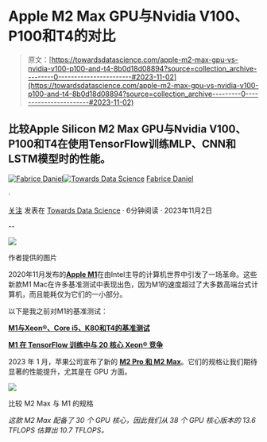 # Apple M2 Max GPU与Nvidia V100、P100和T4的对比

> 原文：[https://towardsdatascience.com/apple-m2-max-gpu-vs-nvidia-v100-p100-and-t4-8b0d18d08894?source=collection_archive---------0-----------------------#2023-11-02](https://towardsdatascience.com/apple-m2-max-gpu-vs-nvidia-v100-p100-and-t4-8b0d18d08894?source=collection_archive---------0-----------------------#2023-11-02)

## 比较Apple Silicon M2 Max GPU与Nvidia V100、P100和T4在使用TensorFlow训练MLP、CNN和LSTM模型时的性能。

[](https://fabrice-daniel.medium.com/?source=post_page-----8b0d18d08894--------------------------------)[![Fabrice Daniel](../Images/c13598211944934b5565fad97f152700.png)](https://fabrice-daniel.medium.com/?source=post_page-----8b0d18d08894--------------------------------)[](https://towardsdatascience.com/?source=post_page-----8b0d18d08894--------------------------------)[![Towards Data Science](../Images/a6ff2676ffcc0c7aad8aaf1d79379785.png)](https://towardsdatascience.com/?source=post_page-----8b0d18d08894--------------------------------) [Fabrice Daniel](https://fabrice-daniel.medium.com/?source=post_page-----8b0d18d08894--------------------------------)

·

[关注](https://medium.com/m/signin?actionUrl=https%3A%2F%2Fmedium.com%2F_%2Fsubscribe%2Fuser%2F926442548db0&operation=register&redirect=https%3A%2F%2Ftowardsdatascience.com%2Fapple-m2-max-gpu-vs-nvidia-v100-p100-and-t4-8b0d18d08894&user=Fabrice+Daniel&userId=926442548db0&source=post_page-926442548db0----8b0d18d08894---------------------post_header-----------) 发表在 [Towards Data Science](https://towardsdatascience.com/?source=post_page-----8b0d18d08894--------------------------------) · 6分钟阅读 · 2023年11月2日 [](https://medium.com/m/signin?actionUrl=https%3A%2F%2Fmedium.com%2F_%2Fvote%2Ftowards-data-science%2F8b0d18d08894&operation=register&redirect=https%3A%2F%2Ftowardsdatascience.com%2Fapple-m2-max-gpu-vs-nvidia-v100-p100-and-t4-8b0d18d08894&user=Fabrice+Daniel&userId=926442548db0&source=-----8b0d18d08894---------------------clap_footer-----------)

--

[](https://medium.com/m/signin?actionUrl=https%3A%2F%2Fmedium.com%2F_%2Fbookmark%2Fp%2F8b0d18d08894&operation=register&redirect=https%3A%2F%2Ftowardsdatascience.com%2Fapple-m2-max-gpu-vs-nvidia-v100-p100-and-t4-8b0d18d08894&source=-----8b0d18d08894---------------------bookmark_footer-----------)![](../Images/9c4460ec6c7c0b9a501cae279c02a10f.png)

作者提供的图片

2020年11月发布的[**Apple M1**](https://en.wikipedia.org/wiki/Apple_M1)在由Intel主导的计算机世界中引发了一场革命。这些新款M1 Mac在许多基准测试中表现出色，因为M1的速度超过了大多数高端台式计算机，而且能耗仅为它们的一小部分。

以下是我之前对M1的基准测试：

[**M1与Xeon®、Core i5、K80和T4的基准测试**](https://medium.com/towards-data-science/benchmark-m1-vs-xeon-vs-core-i5-vs-k80-and-t4-e3802f27421c)

[**M1 在 TensorFlow 训练中与 20 核心 Xeon® 竞争**](https://medium.com/towards-data-science/benchmark-m1-part-2-vs-20-cores-xeon-vs-amd-epyc-16-and-32-cores-8e394d56003d)

2023 年 1 月，苹果公司宣布了新的 [**M2 Pro 和 M2 Max**](https://en.wikipedia.org/wiki/Apple_M2)。它们的规格让我们期待显著的性能提升，尤其是在 GPU 方面。

![](../Images/e66a1ec49c63c10d2ba6765b0f8cefc6.png)

比较 M2 Max 与 M1 的规格

*这款 M2 Max 配备了 30 个 GPU 核心，因此我们从 38 个 GPU 核心版本的 13.6 TFLOPS 估算出 10.7 TFLOPS。*
